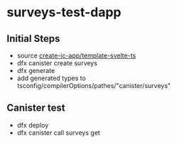 # surveys-test-dapp

## Initial Steps
- source [create-ic-app/template-svelte-ts](https://github.com/MioQuispe/create-ic-app/tree/main/template-svelte-ts)
- dfx canister create surveys
- dfx generate
- add generated types to tsconfig/compilerOptions/pathes/"canister/surveys"

## Canister test
- dfx deploy
- dfx canister call surveys get

